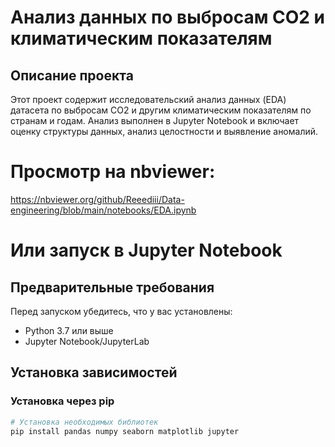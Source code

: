 # Анализ данных по выбросам CO2 и климатическим показателям

## Описание проекта
Этот проект содержит исследовательский анализ данных (EDA) датасета по выбросам CO2 и другим климатическим показателям по странам и годам. Анализ выполнен в Jupyter Notebook и включает оценку структуры данных, анализ целостности и выявление аномалий.

# Просмотр на nbviewer: 
https://nbviewer.org/github/Reeediii/Data-engineering/blob/main/notebooks/EDA.ipynb

# Или запуск в Jupyter Notebook

## Предварительные требования
Перед запуском убедитесь, что у вас установлены:
- Python 3.7 или выше
- Jupyter Notebook/JupyterLab

## Установка зависимостей

### Установка через pip
```bash
# Установка необходимых библиотек
pip install pandas numpy seaborn matplotlib jupyter



